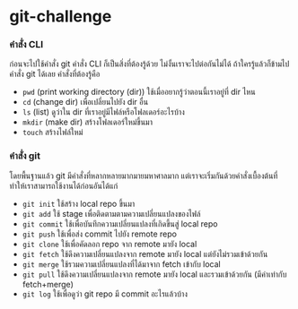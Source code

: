 # git-challenge

### คำสั่ง CLI

ก่อนจะไปใช้คำสั่ง git คำสั่ง CLI ก็เป็นสิ่งที่ต้องรู้ด้วย ไม่งั้นเราจะไปต่อกันไม่ได้ ถ้าใครรู้แล้วก็ข้ามไปคำสั่ง git ได้เลย คำสั่งที่ต้องรู้คือ

  - `pwd` (print working directory (dir)) ใช้เมื่ออยากรู้ว่าตอนนี้เราอยู่ที่ dir ไหน
  - `cd` (change dir) เพื่อเปลี่ยนไปยัง dir อื่น
  - `ls` (list) ดูว่าใน dir ที่เราอยู่มีไฟล์หรือโฟลเดอร์อะไรบ้าง
  - `mkdir` (make dir) สร้างโฟลเดอร์ใหม่ขึ้นมา
  - `touch` สร้างไฟล์ใหม่

### คำสั่ง git

โดยพื้นฐานแล้ว git มีคำสั่งที่หลากหลายมากมายมหาศาลมาก แต่เราจะเริ่มกันด้วยคำสั่งเบื้องต้นที่ทำให้เราสามารถใช้งานได้ก่อนอันได้แก่

  - `git init` ใช้สร้าง local repo ขึ้นมา
  - `git add` ใช้ stage เพื่อติดตามตามความเปลี่ยนแปลงของไฟล์
  - `git commit` ใช้เพื่อบันทึกความเปลี่ยนแปลงที่เกิดขึ้นสู่ local repo
  - `git push` ใช้เพื่อส่ง commit ไปยัง remote repo
  - `git clone` ใช้เพื่อคัดลอก repo จาก remote มายัง local
  - `git fetch` ใช้ดึงความเปลี่ยนแปลงจาก remote มายัง local แต่ยังไม่รวมเข้าด้วยกัน
  - `git merge` ใช้รวมความเปลี่ยนแปลงที่ได้มาจาก fetch เข้ากับ local
  - `git pull` ใช้ดึงความเปลี่ยนแปลงจาก remote มายัง local และรวมเข้าด้วยกัน (มีค่าเท่ากับ fetch+merge)
  - `git log` ใช้เพื่อดูว่า git repo มี commit อะไรแล้วบ้าง
